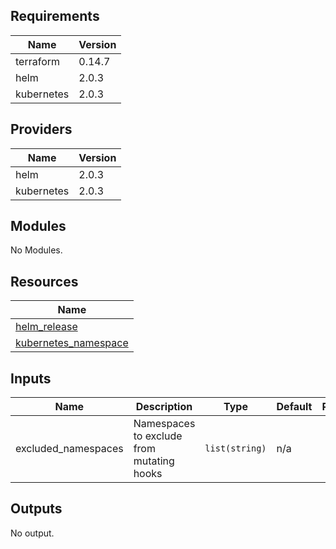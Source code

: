 ## Requirements

| Name | Version |
|------|---------|
| terraform | 0.14.7 |
| helm | 2.0.3 |
| kubernetes | 2.0.3 |

## Providers

| Name | Version |
|------|---------|
| helm | 2.0.3 |
| kubernetes | 2.0.3 |

## Modules

No Modules.

## Resources

| Name |
|------|
| [helm_release](https://registry.terraform.io/providers/hashicorp/helm/2.0.3/docs/resources/release) |
| [kubernetes_namespace](https://registry.terraform.io/providers/hashicorp/kubernetes/2.0.3/docs/resources/namespace) |

## Inputs

| Name | Description | Type | Default | Required |
|------|-------------|------|---------|:--------:|
| excluded\_namespaces | Namespaces to exclude from mutating hooks | `list(string)` | n/a | yes |

## Outputs

No output.
